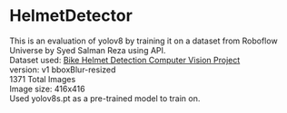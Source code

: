 # HelmetDetector
This is an evaluation of yolov8 by training it on a dataset from Roboflow Universe by Syed Salman Reza using API.  
Dataset used: [Bike Helmet Detection Computer Vision Project](https://universe.roboflow.com/bike-helmets/bike-helmet-detection-2vdjo)  
version: v1 bboxBlur-resized  
1371 Total Images  
Image size: 416x416  
Used yolov8s.pt as a pre-trained model to train on.  
